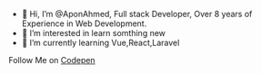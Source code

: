 - 👋 Hi, I’m @AponAhmed, Full stack Developer, Over 8 years of Experience in Web Development.
- 👀 I’m interested in learn somthing new 
- 🌱 I’m currently learning Vue,React,Laravel

Follow Me on [Codepen](https://codepen.io/apon22)

<!---
AponAhmed/AponAhmed is a ✨ special ✨ repository because its `README.md` (this file) appears on your GitHub profile.
You can click the Preview link to take a look at your changes.
--->
